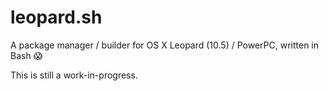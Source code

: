 # leopard.sh

A package manager / builder for OS X Leopard (10.5) / PowerPC, written in Bash 😱

This is still a work-in-progress.
